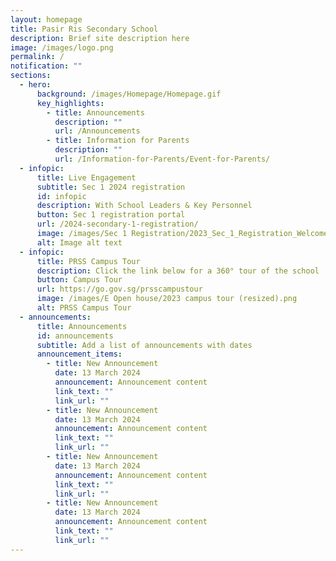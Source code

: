 ```yaml
---
layout: homepage
title: Pasir Ris Secondary School
description: Brief site description here
image: /images/logo.png
permalink: /
notification: ""
sections:
  - hero:
      background: /images/Homepage/Homepage.gif
      key_highlights:
        - title: Announcements
          description: ""
          url: /Announcements
        - title: Information for Parents
          description: ""
          url: /Information-for-Parents/Event-for-Parents/
  - infopic:
      title: Live Engagement
      subtitle: Sec 1 2024 registration
      id: infopic
      description: With School Leaders & Key Personnel
      button: Sec 1 registration portal
      url: /2024-secondary-1-registration/
      image: /images/Sec 1 Registration/2023_Sec_1_Registration_Welcome_Page.png
      alt: Image alt text
  - infopic:
      title: PRSS Campus Tour
      description: Click the link below for a 360° tour of the school
      button: Campus Tour
      url: https://go.gov.sg/prsscampustour
      image: /images/E Open house/2023 campus tour (resized).png
      alt: PRSS Campus Tour
  - announcements:
      title: Announcements
      id: announcements
      subtitle: Add a list of announcements with dates
      announcement_items:
        - title: New Announcement
          date: 13 March 2024
          announcement: Announcement content
          link_text: ""
          link_url: ""
        - title: New Announcement
          date: 13 March 2024
          announcement: Announcement content
          link_text: ""
          link_url: ""
        - title: New Announcement
          date: 13 March 2024
          announcement: Announcement content
          link_text: ""
          link_url: ""
        - title: New Announcement
          date: 13 March 2024
          announcement: Announcement content
          link_text: ""
          link_url: ""
---
```

